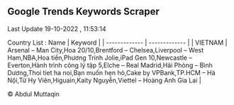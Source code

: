 

## Google Trends Keywords Scraper 
 
Last Update 19-10-2022 , 11:53:14

Country List :
 Name  | Keyword |
| ------------- | ------------- |
| VIETNAM | Arsenal – Man City,Hoa 20/10,Brentford – Chelsea,Liverpool – West Ham,NBA,Hoa tiền,Phương Trinh Jolie,iPad Gen 10,Newcastle – Everton,Hành trình công lý tập 5,Elche – Real Madrid,Hải Phòng – Bình Dương,Thoi tiet ha noi,Bạn muốn hẹn hò,Cake by VPBank,TP.HCM – Hà Nội,Từ Hy Viên,Higuain,Kaity Nguyễn,Viettel – Hoàng Anh Gia Lai |



© Abdul Muttaqin 
